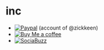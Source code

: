# inc

* [![Paypal](https://img.shields.io/badge/Donate-PayPal-green.svg)](https://paypal.me/zickkeen) (account of @zickkeen)
* [![Buy Me a coffee](https://img.shields.io/badge/Donate-BuyCofee-green)](https://www.buymeacoffee.com/zickkeen)
* [![SociaBuzz](https://img.shields.io/badge/Donate-SociaBuzz-green)](https://sociabuzz.com/zickkeen/tribe)
